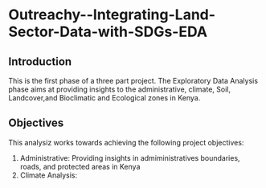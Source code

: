 # Outreachy--Integrating-Land-Sector-Data-with-SDGs-EDA
## Introduction
This is the first phase of a three part project. The Exploratory Data Analysis phase aims at providing insights to the administrative, climate, Soil, Landcover,and Bioclimatic and Ecological zones in Kenya. 
## Objectives
This analysiz works towards achieving the following project objectives:
1. Administrative: Providing insights in admiministratives boundaries, roads, and protected areas in Kenya
2. Climate Analysis: 
